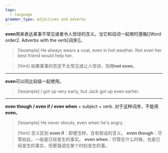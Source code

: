 ```yaml
---
tags:
  - language
grammer_type: adjectives and adverbs
---
```

**even**用来表达某事不常见或者令人惊讶的含义。当它和动词一起用时遵循[[Word order2. Adverbs with the verb|词序]]。

> [!example]
> He always wears a coat, even in hot weather.
> Not even her best friend would help her.

> [!hint]
> 如果某事的否定不太常见或让人惊讶，则用**not even**。

---

**even**可以同比较级一起使用。

> [!example]
> I got up very early, but Jack got up even earlier.

---

**even though / even if / even when** + subject + verb. 对于这种词序，不能用**even**。

> [!example]
> He never shouts, even when he's angry.

> [!hint] 含义区别
> **even if**：即便怎样，含有假设的含义。
> **even though**：尽管如此，一般是已经发生的事实。
> **even when**：尽管在什么时候，也是已经发生的事实，但更强调在某个时刻发生的事。